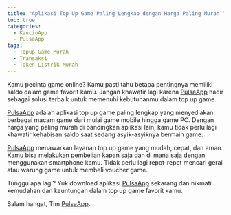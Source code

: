 ```yaml
---
title: "Aplikasi Top Up Game Paling Lengkap dengan Harga Paling Murah!"
toc: true
categories:
  - KancioApp
  - PulsaApp
tags:
  - Topup Game Murah
  - Transaksi
  - Token Listrik Murah
---
```


Kamu pecinta game online? Kamu pasti tahu betapa pentingnya memiliki saldo dalam game favorit kamu. Jangan khawatir lagi karena [PulsaApp](https://play.google.com/store/apps/details?id=com.kancio.indonesia) hadir sebagai solusi terbaik untuk memenuhi kebutuhanmu dalam top up game.

[PulsaApp](https://play.google.com/store/apps/details?id=com.kancio.indonesia) adalah aplikasi top up game paling lengkap yang menyediakan berbagai macam game dari mulai game mobile hingga game PC. Dengan harga yang paling murah di bandingkan aplikasi lain, kamu tidak perlu lagi khawatir kehabisan saldo saat sedang asyik-asyiknya bermain game.

[PulsaApp](https://play.google.com/store/apps/details?id=com.kancio.indonesia) menawarkan layanan top up game yang mudah, cepat, dan aman. Kamu bisa melakukan pembelian kapan saja dan di mana saja dengan menggunakan smartphone kamu. Tidak perlu lagi repot-repot mencari gerai atau warung game untuk membeli voucher game.

Tunggu apa lagi? Yuk download aplikasi [PulsaApp](https://play.google.com/store/apps/details?id=com.kancio.indonesia) sekarang dan nikmati kemudahan dan keuntungan dalam top up game favorit kamu.

Salam hangat,
Tim [PulsaApp](https://play.google.com/store/apps/details?id=com.kancio.indonesia).